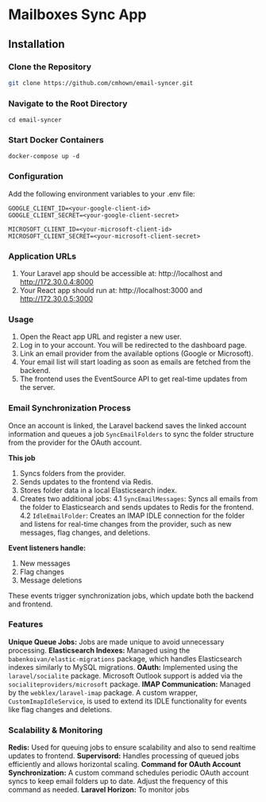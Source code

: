 # Mailboxes Sync App

## Installation
### Clone the Repository
```bash
git clone https://github.com/cmhown/email-syncer.git
```
### Navigate to the Root Directory
```
cd email-syncer
```
### Start Docker Containers
```
docker-compose up -d
```

### Configuration
Add the following environment variables to your .env file:
```
GOOGLE_CLIENT_ID=<your-google-client-id>
GOOGLE_CLIENT_SECRET=<your-google-client-secret>

MICROSOFT_CLIENT_ID=<your-microsoft-client-id>
MICROSOFT_CLIENT_SECRET=<your-microsoft-client-secret>
```
### Application URLs
1. Your Laravel app should be accessible at:
http://localhost and http://172.30.0.4:8000
2. Your React app should run at:
http://localhost:3000 and http://172.30.0.5:3000
### Usage
1. Open the React app URL and register a new user.
2. Log in to your account. You will be redirected to the dashboard page.
3. Link an email provider from the available options (Google or Microsoft).
4. Your email list will start loading as soon as emails are fetched from the backend.
5. The frontend uses the EventSource API to get real-time updates from the server.

### Email Synchronization Process
Once an account is linked, the Laravel backend saves the linked account information and queues a job `SyncEmailFolders` to sync the folder structure from the provider for the OAuth account.

**This job**
1. Syncs folders from the provider.
2. Sends updates to the frontend via Redis.
3. Stores folder data in a local Elasticsearch index.
4. Creates two additional jobs:
4.1 `SyncEmailMessages`: Syncs all emails from the folder to Elasticsearch and sends updates to Redis for the frontend.
4.2 `IdleEmailFolder`: Creates an IMAP IDLE connection for the folder and listens for real-time changes from the provider, such as new messages, flag changes, and deletions.

**Event listeners handle:**
1. New messages
2. Flag changes
3. Message deletions

These events trigger synchronization jobs, which update both the backend and frontend.
### Features
**Unique Queue Jobs:** Jobs are made unique to avoid unnecessary processing.
**Elasticsearch Indexes:** Managed using the `babenkoivan/elastic-migrations` package, which handles Elasticsearch indexes similarly to MySQL migrations.
**OAuth:** Implemented using the `laravel/socialite` package. Microsoft Outlook support is added via the `socialiteproviders/microsoft` package.
**IMAP Communication:** Managed by the `webklex/laravel-imap` package. A custom wrapper, `CustomImapIdleService`, is used to extend its IDLE functionality for events like flag changes and deletions.
### Scalability & Monitoring
**Redis:** Used for queuing jobs to ensure scalability and also to send realtime updates to frontend.
**Supervisord:** Handles processing of queued jobs efficiently and allows horizontal scaling.
**Command for OAuth Account Synchronization:** A custom command schedules periodic OAuth account syncs to keep email folders up to date. Adjust the frequency of this command as needed.
**Laravel Horizon:** To monitor jobs
